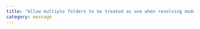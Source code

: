 ```yaml
---
title: "Allow multiple folders to be treated as one when resolving modules."
category: message
---
```

